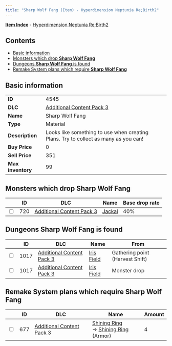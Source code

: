 ```yaml
---
title: "Sharp Wolf Fang (Item) - Hyperdimension Neptunia Re;Birth2"
---
```


[**Item Index**](/neptunia/rb2/item/index.html) - [Hyperdimension Neptunia Re;Birth2](/neptunia/rb2)

## Contents

- [Basic information](#basic-information)
- [Monsters which drop **Sharp Wolf Fang**](#monsters-which-drop-sharp-wolf-fang)
- [Dungeons **Sharp Wolf Fang** is found](#dungeons-sharp-wolf-fang-is-found)
- [Remake System plans which require **Sharp Wolf Fang**](#remake-system-plans-which-require-sharp-wolf-fang)

## Basic information

|   |   |
| -- | -- |
| **ID** | 4545 |
| **DLC** | [Additional Content Pack 3](/neptunia/rb2/dlc/5-pack3.html) |
| **Name** | Sharp Wolf Fang |
| **Type** | Material |
| **Description** | Looks like something to use when creating Plans. Try to collect as many as you can! |
| **Buy Price** | 0 |
| **Sell Price** | 351 |
| **Max inventory** | 99 |

## Monsters which drop **Sharp Wolf Fang**

|    | ID | DLC | Name | Base drop rate |
| -- | -- | --- | ---- | -------------- |
| <input type="checkbox" id="rb2-monster-5-720" class="trackbox" /> | 720 | [Additional Content Pack 3](/neptunia/rb2/dlc/5-pack3.html) | [Jackal](/neptunia/rb2/monster/5-720-jackal.html) | 40% |

## Dungeons **Sharp Wolf Fang** is found

|    | ID | DLC | Name | From |
| -- | -- | --- | ---- | ---- |
| <input type="checkbox" id="rb2-dungeon-5-1017" class="trackbox" /> | 1017 | [Additional Content Pack 3](/neptunia/rb2/dlc/5-pack3.html) | [Iris Field](/neptunia/rb2/dungeon/5-1017-iris-field.html) | Gathering point (Harvest Shift) |
| <input type="checkbox" id="rb2-dungeon-5-1017" class="trackbox" /> | 1017 | [Additional Content Pack 3](/neptunia/rb2/dlc/5-pack3.html) | [Iris Field](/neptunia/rb2/dungeon/5-1017-iris-field.html) | Monster drop |

## Remake System plans which require **Sharp Wolf Fang**

|    | ID | DLC | Name | Amount |
| -- | -- | --- | ---- | ------ |
| <input type="checkbox" id="rb2-remake-5-677" class="trackbox" /> | 677 | [Additional Content Pack 3](/neptunia/rb2/dlc/5-pack3.html) | [Shining Ring](/neptunia/rb2/remake/5-677-shining-ring.html)<br />→ [Shining Ring](/neptunia/rb2/item/5-1662-shining-ring.html) (Armor) | 4 |
